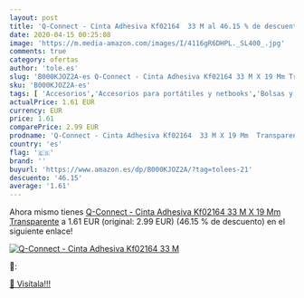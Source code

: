 ```yaml
---
layout: post
title: 'Q-Connect - Cinta Adhesiva Kf02164  33 M al 46.15 % de descuento'
date: 2020-04-15 00:25:08
image: 'https://m.media-amazon.com/images/I/4116gR6DHPL._SL400_.jpg'
comments: true
category: ofertas
author: 'tole.es'
slug: 'B000KJOZ2A-es Q-Connect - Cinta Adhesiva Kf02164 33 M X 19 Mm Transparente'
sku: 'B000KJOZ2A-es'
tags: [ 'Accesorios','Accesorios para portátiles y netbooks','Bolsas y fundas para portátiles y netbooks','Bolígrafos, lápices y útiles de escritura','Fundas blandas para portátiles y netbooks','Informática','Oficina y papelería','Rotuladores permanentes','Rotuladores y subrayadores','adhesiva','cinta', ]
actualPrice: 1.61 EUR
currency: EUR
price: 1.61
comparePrice: 2.99 EUR
prodname: 'Q-Connect - Cinta Adhesiva Kf02164  33 M X 19 Mm  Transparente'
country: 'es'
flag: '🇪🇸'
brand: ''
buyurl: 'https://www.amazon.es/dp/B000KJOZ2A/?tag=tolees-21'
descuento: '46.15'
average: '1.61'
---
```


Ahora mismo tienes [Q-Connect - Cinta Adhesiva Kf02164  33 M X 19 Mm  Transparente](https://www.amazon.es/dp/B000KJOZ2A/?tag=tolees-21) a 1.61 EUR (original: 2.99 EUR) (46.15 %  de descuento) en el siguiente enlace!

[![Q-Connect - Cinta Adhesiva Kf02164  33 M](https://m.media-amazon.com/images/I/4116gR6DHPL._SL400_.jpg)](https://www.amazon.es/dp/B000KJOZ2A/?tag=tolees-21)

🔎:


[🛒 Visítala!!!](https://www.amazon.es/dp/B000KJOZ2A/?tag=tolees-21)
